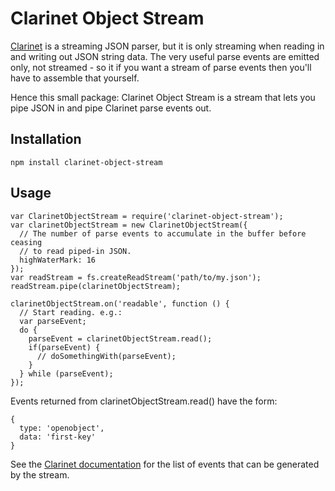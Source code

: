 # Clarinet Object Stream

[Clarinet][0] is a streaming JSON parser, but it is only streaming when
reading in and writing out JSON string data. The very useful parse events are
emitted only, not streamed - so it if you want a stream of parse events then
you'll have to assemble that yourself.

Hence this small package: Clarinet Object Stream is a stream that lets you pipe
JSON in and pipe Clarinet parse events out.

## Installation

```
npm install clarinet-object-stream
```

## Usage

```
var ClarinetObjectStream = require('clarinet-object-stream');
var clarinetObjectStream = new ClarinetObjectStream({
  // The number of parse events to accumulate in the buffer before ceasing
  // to read piped-in JSON.
  highWaterMark: 16
});
var readStream = fs.createReadStream('path/to/my.json');
readStream.pipe(clarinetObjectStream);

clarinetObjectStream.on('readable', function () {
  // Start reading. e.g.:
  var parseEvent;
  do {
    parseEvent = clarinetObjectStream.read();
    if(parseEvent) {
      // doSomethingWith(parseEvent);
    }
  } while (parseEvent);
});
```

Events returned from clarinetObjectStream.read() have the form:

```
{
  type: 'openobject',
  data: 'first-key'
}
```

See the [Clarinet documentation][0] for the list of events that can be generated
by the stream.

[0]: https://github.com/dscape/clarinet
